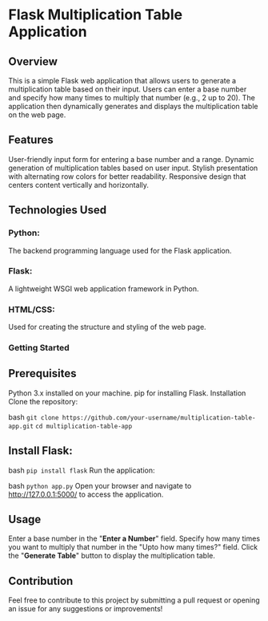 # Flask Multiplication Table Application
## Overview
This is a simple Flask web application that allows users to generate a multiplication table based on their input. Users can enter a base number and specify how many times to multiply that number (e.g., 2 up to 20). The application then dynamically generates and displays the multiplication table on the web page.

## Features
User-friendly input form for entering a base number and a range.
Dynamic generation of multiplication tables based on user input.
Stylish presentation with alternating row colors for better readability.
Responsive design that centers content vertically and horizontally.

## Technologies Used
### Python: 
The backend programming language used for the Flask application.
### Flask:
A lightweight WSGI web application framework in Python.
### HTML/CSS:
Used for creating the structure and styling of the web page.
### Getting Started

## Prerequisites
Python 3.x installed on your machine.
pip for installing Flask.
Installation
Clone the repository:

bash
``` git clone https://github.com/your-username/multiplication-table-app.git ```
``` cd multiplication-table-app ```

## Install Flask:
bash
```pip install flask```
Run the application:

bash
```python app.py```
Open your browser and navigate to http://127.0.0.1:5000/ to access the application.

## Usage
Enter a base number in the "**Enter a Number**" field.
Specify how many times you want to multiply that number in the "Upto how many times?" field.
Click the "**Generate Table**" button to display the multiplication table.

## Contribution
Feel free to contribute to this project by submitting a pull request or opening an issue for any suggestions or improvements!
